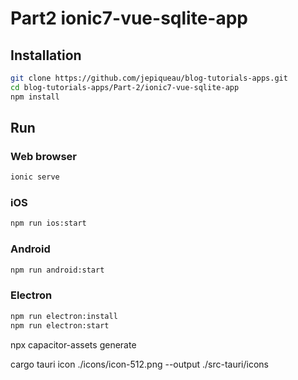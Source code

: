 #  Part2 ionic7-vue-sqlite-app

## Installation

```bash
git clone https://github.com/jepiqueau/blog-tutorials-apps.git
cd blog-tutorials-apps/Part-2/ionic7-vue-sqlite-app
npm install
```

## Run 

### Web browser

```bash
ionic serve
```

### iOS

```bash
npm run ios:start
```

### Android

```bash
npm run android:start
```

### Electron

```bash
npm run electron:install
npm run electron:start
```
npx capacitor-assets generate

cargo tauri icon ./icons/icon-512.png --output ./src-tauri/icons